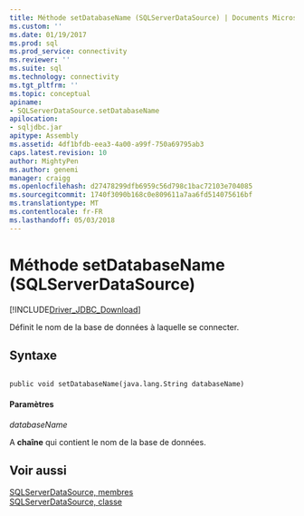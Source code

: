```yaml
---
title: Méthode setDatabaseName (SQLServerDataSource) | Documents Microsoft
ms.custom: ''
ms.date: 01/19/2017
ms.prod: sql
ms.prod_service: connectivity
ms.reviewer: ''
ms.suite: sql
ms.technology: connectivity
ms.tgt_pltfrm: ''
ms.topic: conceptual
apiname:
- SQLServerDataSource.setDatabaseName
apilocation:
- sqljdbc.jar
apitype: Assembly
ms.assetid: 4df1bfdb-eea3-4a00-a99f-750a69795ab3
caps.latest.revision: 10
author: MightyPen
ms.author: genemi
manager: craigg
ms.openlocfilehash: d27478299dfb6959c56d798c1bac72103e704085
ms.sourcegitcommit: 1740f3090b168c0e809611a7aa6fd514075616bf
ms.translationtype: MT
ms.contentlocale: fr-FR
ms.lasthandoff: 05/03/2018
---
```

# <a name="setdatabasename-method-sqlserverdatasource"></a>Méthode setDatabaseName (SQLServerDataSource)
[!INCLUDE[Driver_JDBC_Download](../../../includes/driver_jdbc_download.md)]

  Définit le nom de la base de données à laquelle se connecter.  
  
## <a name="syntax"></a>Syntaxe  
  
```  
  
public void setDatabaseName(java.lang.String databaseName)  
```  
  
#### <a name="parameters"></a>Paramètres  
 *databaseName*  
  
 A **chaîne** qui contient le nom de la base de données.  
  
## <a name="see-also"></a>Voir aussi  
 [SQLServerDataSource, membres](../../../connect/jdbc/reference/sqlserverdatasource-members.md)   
 [SQLServerDataSource, classe](../../../connect/jdbc/reference/sqlserverdatasource-class.md)  
  
  
